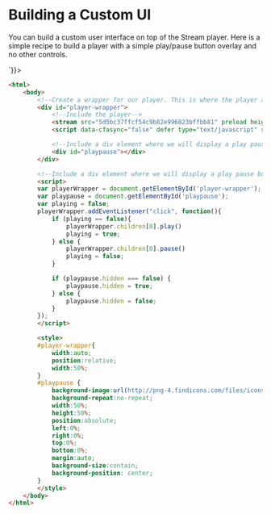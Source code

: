 # Building a Custom UI

You can build a custom user interface on top of the Stream player. Here is a simple recipe to build a player with a simple play/pause button overlay and no other controls.

<div dangerouslySetInnerHTML={{__html: `<div id="player-wrapper">
   <stream src="5d5bc37ffcf54c9b82e996823bffbb81" preload height="270px" width="480px"></stream>
   <script data-cfasync="false" defer type="text/javascript" src="https://embed.cloudflarestream.com/embed/r4xu.fla9.latest.js?video=5d5bc37ffcf54c9b82e996823bffbb81"></script>
    <div id="playpause"></div>
</div>`}}></div>

<script dangerouslySetInnerHTML={{__html: `
var playerWrapper = document.getElementById('player-wrapper');
var playpause = document.getElementById('playpause');
var playing = false;
playerWrapper.addEventListener("click", function(){
    if (playing == false){
        playerWrapper.children[0].play()
        playing = true;
    } else {
        playerWrapper.children[0].pause()
        playing = false;
    }

    if (playpause.hidden === false) {
        playpause.hidden = true;
    } else {
        playpause.hidden = false;
    }
});`}}></script>


<style dangerouslySetInnerHTML={{__html: `
#player-wrapper{
    width:auto;
    position:relative;
    width:50%;
}
#playpause {
    background-image:url(https://png-4.findicons.com/files/icons/2315/default_icon/256/media_play_pause_resume.png);
    background-repeat:no-repeat;
    width:50%;
    height:50%;
    position:absolute;
    left:0%;
    right:0%;
    top:0%;
    bottom:0%;
    margin:auto;
    background-size:contain;
    background-position: center;
}`}}></style>


```html
<html>
    <body>
        <!--Create a wrapper for our player. This is where the player and the play button will live-->
        <div id="player-wrapper">
            <!--Include the player-->
            <stream src="5d5bc37ffcf54c9b82e996823bffbb81" preload height="270px" width="480px"></stream>
            <script data-cfasync="false" defer type="text/javascript" src="https://embed.cloudflarestream.com/embed/r4xu.fla9.latest.js?video=5d5bc37ffcf54c9b82e996823bffbb81"></script>

            <!--Include a div element where we will display a play pause button in CSS below-->
            <div id="playpause"></div>
        </div>

        <!--Include a div element where we will display a play pause button in CSS below-->
        <script>
        var playerWrapper = document.getElementById('player-wrapper');
        var playpause = document.getElementById('playpause');
        var playing = false;
        playerWrapper.addEventListener("click", function(){
            if (playing == false){
                playerWrapper.children[0].play()
                playing = true;
            } else {
                playerWrapper.children[0].pause()
                playing = false;
            }

            if (playpause.hidden === false) {
                playpause.hidden = true;
            } else {
                playpause.hidden = false;
            }
        });
        </script>

        <style>
        #player-wrapper{
            width:auto;
            position:relative;
            width:50%;
        }
        #playpause {
            background-image:url(http://png-4.findicons.com/files/icons/2315/default_icon/256/media_play_pause_resume.png);
            background-repeat:no-repeat;
            width:50%;
            height:50%;
            position:absolute;
            left:0%;
            right:0%;
            top:0%;
            bottom:0%;
            margin:auto;
            background-size:contain;
            background-position: center;
        }
        </style>
    </body>
</html>
```
